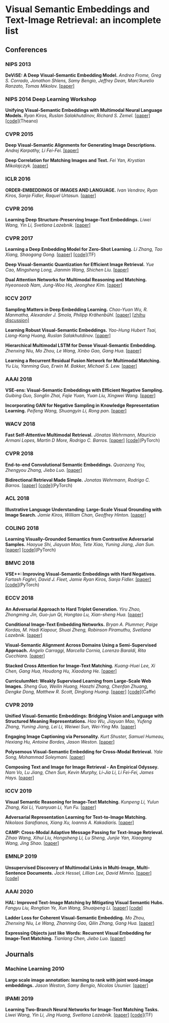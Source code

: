 # Visual Semantic Embeddings and Text-Image Retrieval: an incomplete list

## Conferences
### NIPS 2013
**DeViSE: A Deep Visual-Semantic Embedding Model.**
*Andrea Frome, Greg S. Corrado, Jonathon Shlens, Samy Bengio, Jeffrey Dean, Marc’Aurelio Ranzato, Tomas Mikolov.*
[[paper]](https://papers.nips.cc/paper/5204-devise-a-deep-visual-semantic-embedding-model.pdf)

### NIPS 2014 Deep Learning Workshop
**Unifying Visual-Semantic Embeddings with Multimodal Neural Language Models.**
*Ryan Kiros, Ruslan Salakhutdinov, Richard S. Zemel.*
[[paper]](https://arxiv.org/pdf/1411.2539.pdf)
[[code]](https://github.com/ryankiros/visual-semantic-embedding)(Theano)

### CVPR 2015
**Deep Visual-Semantic Alignments for Generating Image Descriptions.**
*Andrej Karpathy, Li Fei-Fei.*
[[paper]](https://cs.stanford.edu/people/karpathy/cvpr2015.pdf)

**Deep Correlation for Matching Images and Text.**
*Fei Yan, Krystian Mikolajczyk.*
[[paper]](http://openaccess.thecvf.com/content_cvpr_2015/papers/Yan_Deep_Correlation_for_2015_CVPR_paper.pdf)

### ICLR 2016
**ORDER-EMBEDDINGS OF IMAGES AND LANGUAGE.**
*Ivan Vendrov, Ryan Kiros, Sanja Fidler, Raquel Urtasun.*
[[paper]](https://arxiv.org/pdf/1511.06361.pdf)

### CVPR 2016
**Learning Deep Structure-Preserving Image-Text Embeddings.**
*Liwei Wang, Yin Li, Svetlana Lazebnik.*
[[paper]](http://slazebni.cs.illinois.edu/publications/cvpr16_structure.pdf)

### CVPR 2017
**Learning a Deep Embedding Model for Zero-Shot Learning.**
*Li Zhang, Tao Xiang, Shaogang Gong.*
[[paper]](https://arxiv.org/pdf/1611.05088.pdf)
[[code]](https://github.com/lzrobots/DeepEmbeddingModel_ZSL)(TF)

**Deep Visual-Semantic Quantization for Efficient Image Retrieval.**
*Yue Cao, Mingsheng Long, Jianmin Wang, Shichen Liu.*
[[paper]](http://openaccess.thecvf.com/content_cvpr_2017/papers/Cao_Deep_Visual-Semantic_Quantization_CVPR_2017_paper.pdf)

**Dual Attention Networks for Multimodal Reasoning and Matching.**
*Hyeonseob Nam, Jung-Woo Ha, Jeonghee Kim.*
[[paper]](http://openaccess.thecvf.com/content_cvpr_2017/papers/Nam_Dual_Attention_Networks_CVPR_2017_paper.pdf)

### ICCV 2017
**Sampling Matters in Deep Embedding Learning.**
*Chao-Yuan Wu, R. Manmatha, Alexander J. Smola, Philipp Krähenbühl.*
[[paper]](https://arxiv.org/pdf/1706.07567.pdf)
[[zhihu discussion]](https://www.zhihu.com/question/61748966)

**Learning Robust Visual-Semantic Embeddings.**
*Yao-Hung Hubert Tsai, Liang-Kang Huang, Ruslan Salakhutdinov.*
[[paper]](http://openaccess.thecvf.com/content_ICCV_2017/papers/Tsai_Learning_Robust_Visual-Semantic_ICCV_2017_paper.pdf)

**Hierarchical Multimodal LSTM for Dense Visual-Semantic Embedding.**
*Zhenxing Niu, Mo Zhou, Le Wang, Xinbo Gao, Gang Hua.*
[[paper]](http://openaccess.thecvf.com/content_ICCV_2017/papers/Niu_Hierarchical_Multimodal_LSTM_ICCV_2017_paper.pdf)

**Learning a Recurrent Residual Fusion Network for Multimodal Matching.**
*Yu Liu, Yanming Guo, Erwin M. Bakker, Michael S. Lew.*
[[paper]](http://openaccess.thecvf.com/content_ICCV_2017/papers/Liu_Learning_a_Recurrent_ICCV_2017_paper.pdf)

### AAAI 2018
**VSE-ens: Visual-Semantic Embeddings with Efficient Negative Sampling.**
*Guibing Guo, Songlin Zhai, Fajie Yuan, Yuan Liu, Xingwei Wang.*
[[paper]](https://arxiv.org/pdf/1801.01632.pdf)

**Incorporating GAN for Negative Sampling in Knowledge Representation Learning.**
*Peifeng Wang, Shuangyin Li, Rong pan.*
[[paper]](https://arxiv.org/pdf/1809.11017.pdf)

### WACV 2018
**Fast Self-Attentive Multimodal Retrieval.**
*Jônatas Wehrmann, Maurício Armani Lopes, Martin D More, Rodrigo C. Barros.*
[[paper]](https://ieeexplore.ieee.org/stamp/stamp.jsp?tp=&arnumber=8354311&tag=1)
[[code]](https://github.com/jwehrmann/seam-retrieval)(PyTorch)

### CVPR 2018
**End-to-end Convolutional Semantic Embeddings.**
*Quanzeng You, Zhengyou Zhang, Jiebo Luo.*
[[paper]](https://ai.tencent.com/ailab/media/publications/cvpr/End-to-end_Convolutional_Semantic_Embeddings.pdf)
 
**Bidirectional Retrieval Made Simple.**
*Jonatas Wehrmann, Rodrigo C. Barros.*
[[paper]](http://openaccess.thecvf.com/content_cvpr_2018/papers/Wehrmann_Bidirectional_Retrieval_Made_CVPR_2018_paper.pdf)
[[code]](https://github.com/jwehrmann/chain-vse)(PyTorch)

### ACL 2018
**Illustrative Language Understanding: Large-Scale Visual Grounding with Image Search.**
*Jamie Kiros, William Chan, Geoffrey Hinton.*
[[paper]](https://aclweb.org/anthology/P18-1085)

### COLING 2018
**Learning Visually-Grounded Semantics from Contrastive Adversarial Samples.**
*Haoyue Shi, Jiayuan Mao, Tete Xiao, Yuning Jiang, Jian Sun.*
[[paper]](https://aclweb.org/anthology/C18-1315)
[[code]](https://github.com/ExplorerFreda/VSE-C)(PyTorch)

### BMVC 2018
**VSE++: Improving Visual-Semantic Embeddings with Hard Negatives.**
*Fartash Faghri, David J. Fleet, Jamie Ryan Kiros, Sanja Fidler.*
[[paper]](https://arxiv.org/pdf/1707.05612.pdf)
[[code]](https://github.com/fartashf/vsepp)(PyTorch)

### ECCV 2018
**An Adversarial Approach to Hard Triplet Generation.**
*Yiru Zhao, Zhongming Jin, Guo-jun Qi, Hongtao Lu, Xian-sheng Hua.*
[[paper]](http://openaccess.thecvf.com/content_ECCV_2018/papers/Yiru_Zhao_A_Principled_Approach_ECCV_2018_paper.pdf)

**Conditional Image-Text Embedding Networks.**
*Bryan A. Plummer, Paige Kordas, M. Hadi Kiapour, Shuai Zheng, Robinson Piramuthu, Svetlana Lazebnik.*
[[paper]](https://arxiv.org/pdf/1711.08389.pdf)

**Visual-Semantic Alignment Across Domains Using a Semi-Supervised Approach.**
*Angelo Carraggi, Marcella Cornia, Lorenzo Baraldi, Rita Cucchiara.*
[[paper]](http://openaccess.thecvf.com/content_ECCVW_2018/papers/11134/Carraggi_Visual-Semantic_Alignment_Across_Domains_Using_a_Semi-Supervised_Approach_ECCVW_2018_paper.pdf)

**Stacked Cross Attention for Image-Text Matching.**
*Kuang-Huei Lee, Xi Chen, Gang Hua, Houdong Hu, Xiaodong He.*
[[paper]](https://eccv2018.org/openaccess/content_ECCV_2018/papers/Kuang-Huei_Lee_Stacked_Cross_Attention_ECCV_2018_paper.pdf)

**CurriculumNet: Weakly Supervised Learning from Large-Scale Web Images.**
*Sheng Guo, Weilin Huang, Haozhi Zhang, Chenfan Zhuang, Dengke Dong, Matthew R. Scott, Dinglong Huang.*
[[paper]](http://openaccess.thecvf.com/content_ECCV_2018/papers/Sheng_Guo_CurriculumNet_Learning_from_ECCV_2018_paper.pdf)
[[code]](https://github.com/MalongTech/research-curriculumnet)(Caffe)

### CVPR 2019
**Unified Visual-Semantic Embeddings: Bridging Vision and Language with Structured Meaning Representations.**
*Hao Wu, Jiayuan Mao, Yufeng Zhang, Yuning Jiang, Lei Li, Weiwei Sun, Wei-Ying Ma.*
[[paper]](https://arxiv.org/pdf/1904.05521.pdf)

**Engaging Image Captioning via Personality.**
*Kurt Shuster, Samuel Humeau, Hexiang Hu, Antoine Bordes, Jason Weston.*
[[paper]](https://arxiv.org/pdf/1810.10665.pdf)

**Polysemous Visual-Semantic Embedding for Cross-Modal Retrieval.**
*Yale Song, Mohammad Soleymani.*
[[paper]](https://arxiv.org/pdf/1906.04402.pdf)
 
**Composing Text and Image for Image Retrieval - An Empirical Odyssey.**
*Nam Vo, Lu Jiang, Chen Sun, Kevin Murphy, Li-Jia Li, Li Fei-Fei, James Hays.*
[[paper]](https://arxiv.org/pdf/1812.07119.pdf)

### ICCV 2019
**Visual Semantic Reasoning for Image-Text Matching.**
*Kunpeng Li, Yulun Zhang, Kai Li, Yuanyuan Li, Yun Fu.*
[[paper]](https://arxiv.org/pdf/1909.02701.pdf)

**Adversarial Representation Learning for Text-to-Image Matching.**
*Nikolaos Sarafianos, Xiang Xu, Ioannis A. Kakadiaris.*
[[paper]](https://arxiv.org/pdf/1908.10534.pdf)

**CAMP: Cross-Modal Adaptive Message Passing for Text-Image Retrieval.**
*Zihao Wang, Xihui Liu, Hongsheng Li, Lu Sheng, Junjie Yan, Xiaogang Wang, Jing Shao.*
[[paper]](https://arxiv.org/pdf/1909.05506.pdf)

### EMNLP 2019
**Unsupervised Discovery of Multimodal Links in Multi-Image, Multi-Sentence Documents.**
*Jack Hessel, Lillian Lee, David Mimno.*
[[paper]](https://arxiv.org/pdf/1904.07826.pdf)
[[code]](https://github.com/jmhessel/multi-retrieval)

### AAAI 2020
**HAL: Improved Text-Image Matching by Mitigating Visual Semantic Hubs.**
*Fangyu Liu, Rongtian Ye, Xun Wang, Shuaipeng Li.*
[[paper]](https://arxiv.org/pdf/1911.10097v1.pdf)
[[code]](https://github.com/hardyqr/HAL)

**Ladder Loss for Coherent Visual-Semantic Embedding.**
*Mo Zhou, Zhenxing Niu, Le Wang, Zhanning Gao, Qilin Zhang, Gang Hua.*
[[paper]](https://arxiv.org/pdf/1911.07528.pdf)

**Expressing Objects just like Words: Recurrent Visual Embedding for Image-Text Matching.** 
*Tianlang Chen, Jiebo Luo.*
[[paper]](https://arxiv.org/pdf/2002.08510.pdf)

## Journals
### Machine Learning 2010
**Large scale image annotation: learning to rank with joint word-image embeddings.**
*Jason Weston, Samy Bengio, Nicolas Usunier.*
[[paper]](https://link.springer.com/content/pdf/10.1007%2Fs10994-010-5198-3.pdf)

### IPAMI 2019 
**Learning Two-Branch Neural Networks for Image-Text Matching Tasks.**
*Liwei Wang, Yin Li, Jing Huang, Svetlana Lazebnik.*
[[paper]](https://arxiv.org/pdf/1704.03470.pdf)
[[code]](https://github.com/lwwang/Two_branch_network)(TF)
